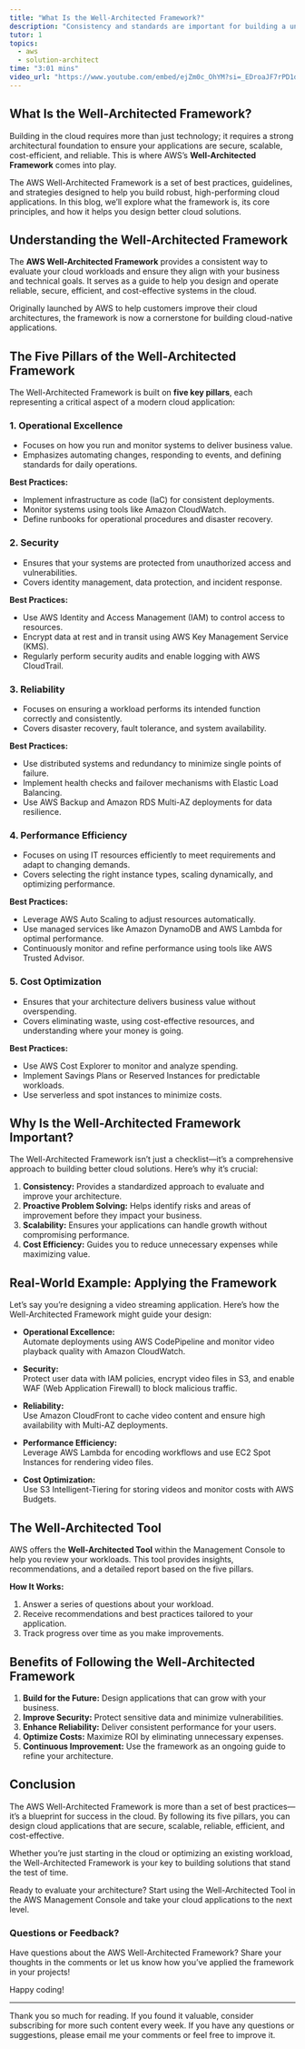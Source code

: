 ```yaml
---
title: "What Is the Well-Architected Framework?"
description: "Consistency and standards are important for building a unified design language and help the user know what to expect from our product and how to use it. However, this does not mean sacrificing the user experience. In this sense, the context and needs of our users are priorities when developing our solutions."
tutor: 1
topics:
  - aws
  - solution-architect
time: "3:01 mins"
video_url: "https://www.youtube.com/embed/ejZm0c_OhYM?si=_EDroaJF7rPD1dvL"
---
```


## What Is the Well-Architected Framework?

Building in the cloud requires more than just technology; it requires a strong architectural foundation to ensure your applications are secure, scalable, cost-efficient, and reliable. This is where AWS’s **Well-Architected Framework** comes into play.

The AWS Well-Architected Framework is a set of best practices, guidelines, and strategies designed to help you build robust, high-performing cloud applications. In this blog, we’ll explore what the framework is, its core principles, and how it helps you design better cloud solutions.



## Understanding the Well-Architected Framework

The **AWS Well-Architected Framework** provides a consistent way to evaluate your cloud workloads and ensure they align with your business and technical goals. It serves as a guide to help you design and operate reliable, secure, efficient, and cost-effective systems in the cloud.

Originally launched by AWS to help customers improve their cloud architectures, the framework is now a cornerstone for building cloud-native applications.



## The Five Pillars of the Well-Architected Framework

The Well-Architected Framework is built on **five key pillars**, each representing a critical aspect of a modern cloud application:

### 1. **Operational Excellence**
   - Focuses on how you run and monitor systems to deliver business value.
   - Emphasizes automating changes, responding to events, and defining standards for daily operations.

   **Best Practices:**
   - Implement infrastructure as code (IaC) for consistent deployments.
   - Monitor systems using tools like Amazon CloudWatch.
   - Define runbooks for operational procedures and disaster recovery.



### 2. **Security**
   - Ensures that your systems are protected from unauthorized access and vulnerabilities.
   - Covers identity management, data protection, and incident response.

   **Best Practices:**
   - Use AWS Identity and Access Management (IAM) to control access to resources.
   - Encrypt data at rest and in transit using AWS Key Management Service (KMS).
   - Regularly perform security audits and enable logging with AWS CloudTrail.



### 3. **Reliability**
   - Focuses on ensuring a workload performs its intended function correctly and consistently.
   - Covers disaster recovery, fault tolerance, and system availability.

   **Best Practices:**
   - Use distributed systems and redundancy to minimize single points of failure.
   - Implement health checks and failover mechanisms with Elastic Load Balancing.
   - Use AWS Backup and Amazon RDS Multi-AZ deployments for data resilience.



### 4. **Performance Efficiency**
   - Focuses on using IT resources efficiently to meet requirements and adapt to changing demands.
   - Covers selecting the right instance types, scaling dynamically, and optimizing performance.

   **Best Practices:**
   - Leverage AWS Auto Scaling to adjust resources automatically.
   - Use managed services like Amazon DynamoDB and AWS Lambda for optimal performance.
   - Continuously monitor and refine performance using tools like AWS Trusted Advisor.



### 5. **Cost Optimization**
   - Ensures that your architecture delivers business value without overspending.
   - Covers eliminating waste, using cost-effective resources, and understanding where your money is going.

   **Best Practices:**
   - Use AWS Cost Explorer to monitor and analyze spending.
   - Implement Savings Plans or Reserved Instances for predictable workloads.
   - Use serverless and spot instances to minimize costs.



## Why Is the Well-Architected Framework Important?

The Well-Architected Framework isn’t just a checklist—it’s a comprehensive approach to building better cloud solutions. Here’s why it’s crucial:

1. **Consistency:** Provides a standardized approach to evaluate and improve your architecture.
2. **Proactive Problem Solving:** Helps identify risks and areas of improvement before they impact your business.
3. **Scalability:** Ensures your applications can handle growth without compromising performance.
4. **Cost Efficiency:** Guides you to reduce unnecessary expenses while maximizing value.



## Real-World Example: Applying the Framework

Let’s say you’re designing a video streaming application. Here’s how the Well-Architected Framework might guide your design:

- **Operational Excellence:**  
   Automate deployments using AWS CodePipeline and monitor video playback quality with Amazon CloudWatch.
  
- **Security:**  
   Protect user data with IAM policies, encrypt video files in S3, and enable WAF (Web Application Firewall) to block malicious traffic.
  
- **Reliability:**  
   Use Amazon CloudFront to cache video content and ensure high availability with Multi-AZ deployments.
  
- **Performance Efficiency:**  
   Leverage AWS Lambda for encoding workflows and use EC2 Spot Instances for rendering video files.
  
- **Cost Optimization:**  
   Use S3 Intelligent-Tiering for storing videos and monitor costs with AWS Budgets.



## The Well-Architected Tool

AWS offers the **Well-Architected Tool** within the Management Console to help you review your workloads. This tool provides insights, recommendations, and a detailed report based on the five pillars.

**How It Works:**
1. Answer a series of questions about your workload.
2. Receive recommendations and best practices tailored to your application.
3. Track progress over time as you make improvements.



## Benefits of Following the Well-Architected Framework

1. **Build for the Future:** Design applications that can grow with your business.
2. **Improve Security:** Protect sensitive data and minimize vulnerabilities.
3. **Enhance Reliability:** Deliver consistent performance for your users.
4. **Optimize Costs:** Maximize ROI by eliminating unnecessary expenses.
5. **Continuous Improvement:** Use the framework as an ongoing guide to refine your architecture.



## Conclusion

The AWS Well-Architected Framework is more than a set of best practices—it’s a blueprint for success in the cloud. By following its five pillars, you can design cloud applications that are secure, scalable, reliable, efficient, and cost-effective.

Whether you’re just starting in the cloud or optimizing an existing workload, the Well-Architected Framework is your key to building solutions that stand the test of time.

Ready to evaluate your architecture? Start using the Well-Architected Tool in the AWS Management Console and take your cloud applications to the next level.



### Questions or Feedback?

Have questions about the AWS Well-Architected Framework? Share your thoughts in the comments or let us know how you’ve applied the framework in your projects!


Happy coding!








---

Thank you so much for reading. If you found it valuable, consider subscribing for more such content every week. If you have any questions or suggestions, please email me your comments or feel free to improve it.